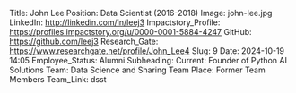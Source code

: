 Title: John Lee
Position: Data Scientist (2016-2018)
Image: john-lee.jpg
LinkedIn: http://linkedin.com/in/leej3
Impactstory_Profile: https://profiles.impactstory.org/u/0000-0001-5884-4247
GitHub: https://github.com/leej3
Research_Gate: https://www.researchgate.net/profile/John_Lee4
Slug: 9
Date: 2024-10-19 14:05
Employee_Status: Alumni
Subheading: Current: Founder of Python AI Solutions
Team: Data Science and Sharing Team
Place: Former Team Members
Team_Link: dsst